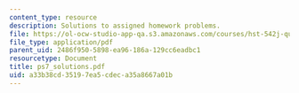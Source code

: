 ```yaml
---
content_type: resource
description: Solutions to assigned homework problems.
file: https://ol-ocw-studio-app-qa.s3.amazonaws.com/courses/hst-542j-quantitative-physiology-organ-transport-systems-spring-2004/a33b38cd35197ea5cdeca35a8667a01b_ps7_solutions.pdf
file_type: application/pdf
parent_uid: 2486f950-5898-ea96-186a-129cc6eadbc1
resourcetype: Document
title: ps7_solutions.pdf
uid: a33b38cd-3519-7ea5-cdec-a35a8667a01b
---
```

